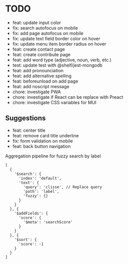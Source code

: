 # TODO

- feat: update input color
- fix: search autofocus on mobile
- fix: add page autofocus on mobile
- fix: update text field border color on hover
- fix: update menu item border radius on hover
- feat: create contact page
- feat: create contribute page
- feat: add word type (adjective, noun, verb, etc.)
- test: update test with @shelf/jest-mongodb
- feat: add pronounciation
- feat: add alternative spelling
- feat: beforeunload on add page
- feat: add noscript message
- chore: investigate PWA
- chore: investigate if React can be replace with Preact
- chore: investigate CSS variables for MUI

## Suggestions

- feat: center title
- feat: remove card title underline
- fix: form validation on mobile
- feat: back button navigation

Aggregation pipeline for fuzzy search by label

```
[
  {
    '$search': {
      'index': 'default', 
      'text': {
        'query': 'clisse', // Replace query 
        'path': 'label', 
        'fuzzy': {}
      }
    }
  }, {
    '$addFields': {
      'score': {
        '$meta': 'searchScore'
      }
    }
  }, {
    '$sort': {
      'score': -1
    }
  }
]
```
